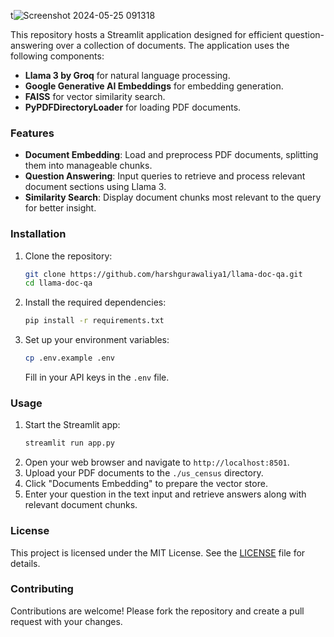 
t![Screenshot 2024-05-25 091318](https://github.com/harshgurawaliya1/llama-doc-qa/assets/106898396/b0d04482-6283-4032-9cc4-7de43b2f713e)

This repository hosts a Streamlit application designed for efficient question-answering over a collection of documents. The application uses the following components:

- **Llama 3 by Groq** for natural language processing.
- **Google Generative AI Embeddings** for embedding generation.
- **FAISS** for vector similarity search.
- **PyPDFDirectoryLoader** for loading PDF documents.

### Features
- **Document Embedding**: Load and preprocess PDF documents, splitting them into manageable chunks.
- **Question Answering**: Input queries to retrieve and process relevant document sections using Llama 3.
- **Similarity Search**: Display document chunks most relevant to the query for better insight.

### Installation
1. Clone the repository:
    ```sh
    git clone https://github.com/harshgurawaliya1/llama-doc-qa.git
    cd llama-doc-qa
    ```
2. Install the required dependencies:
    ```sh
    pip install -r requirements.txt
    ```
3. Set up your environment variables:
    ```sh
    cp .env.example .env
    ```
    Fill in your API keys in the `.env` file.

### Usage
1. Start the Streamlit app:
    ```sh
    streamlit run app.py
    ```
2. Open your web browser and navigate to `http://localhost:8501`.
3. Upload your PDF documents to the `./us_census` directory.
4. Click "Documents Embedding" to prepare the vector store.
5. Enter your question in the text input and retrieve answers along with relevant document chunks.

### License
This project is licensed under the MIT License. See the [LICENSE](LICENSE) file for details.

### Contributing
Contributions are welcome! Please fork the repository and create a pull request with your changes.
